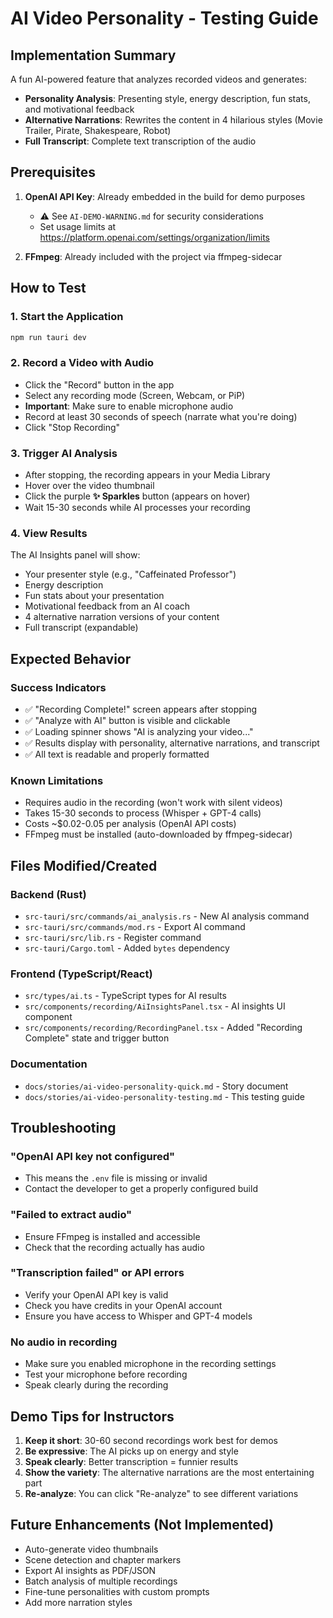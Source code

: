 # AI Video Personality - Testing Guide

## Implementation Summary

A fun AI-powered feature that analyzes recorded videos and generates:
- **Personality Analysis**: Presenting style, energy description, fun stats, and motivational feedback
- **Alternative Narrations**: Rewrites the content in 4 hilarious styles (Movie Trailer, Pirate, Shakespeare, Robot)
- **Full Transcript**: Complete text transcription of the audio

## Prerequisites

1. **OpenAI API Key**: Already embedded in the build for demo purposes
   - ⚠️ See `AI-DEMO-WARNING.md` for security considerations
   - Set usage limits at https://platform.openai.com/settings/organization/limits

2. **FFmpeg**: Already included with the project via ffmpeg-sidecar

## How to Test

### 1. Start the Application
```bash
npm run tauri dev
```

### 2. Record a Video with Audio
- Click the "Record" button in the app
- Select any recording mode (Screen, Webcam, or PiP)
- **Important**: Make sure to enable microphone audio
- Record at least 30 seconds of speech (narrate what you're doing)
- Click "Stop Recording"

### 3. Trigger AI Analysis
- After stopping, the recording appears in your Media Library
- Hover over the video thumbnail
- Click the purple **✨ Sparkles** button (appears on hover)
- Wait 15-30 seconds while AI processes your recording

### 4. View Results
The AI Insights panel will show:
- Your presenter style (e.g., "Caffeinated Professor")
- Energy description
- Fun stats about your presentation
- Motivational feedback from an AI coach
- 4 alternative narration versions of your content
- Full transcript (expandable)

## Expected Behavior

### Success Indicators
- ✅ "Recording Complete!" screen appears after stopping
- ✅ "Analyze with AI" button is visible and clickable
- ✅ Loading spinner shows "AI is analyzing your video..."
- ✅ Results display with personality, alternative narrations, and transcript
- ✅ All text is readable and properly formatted

### Known Limitations
- Requires audio in the recording (won't work with silent videos)
- Takes 15-30 seconds to process (Whisper + GPT-4 calls)
- Costs ~$0.02-0.05 per analysis (OpenAI API costs)
- FFmpeg must be installed (auto-downloaded by ffmpeg-sidecar)

## Files Modified/Created

### Backend (Rust)
- `src-tauri/src/commands/ai_analysis.rs` - New AI analysis command
- `src-tauri/src/commands/mod.rs` - Export AI command
- `src-tauri/src/lib.rs` - Register command
- `src-tauri/Cargo.toml` - Added `bytes` dependency

### Frontend (TypeScript/React)
- `src/types/ai.ts` - TypeScript types for AI results
- `src/components/recording/AiInsightsPanel.tsx` - AI insights UI component
- `src/components/recording/RecordingPanel.tsx` - Added "Recording Complete" state and trigger button

### Documentation
- `docs/stories/ai-video-personality-quick.md` - Story document
- `docs/stories/ai-video-personality-testing.md` - This testing guide

## Troubleshooting

### "OpenAI API key not configured"
- This means the `.env` file is missing or invalid
- Contact the developer to get a properly configured build

### "Failed to extract audio"
- Ensure FFmpeg is installed and accessible
- Check that the recording actually has audio

### "Transcription failed" or API errors
- Verify your OpenAI API key is valid
- Check you have credits in your OpenAI account
- Ensure you have access to Whisper and GPT-4 models

### No audio in recording
- Make sure you enabled microphone in the recording settings
- Test your microphone before recording
- Speak clearly during the recording

## Demo Tips for Instructors

1. **Keep it short**: 30-60 second recordings work best for demos
2. **Be expressive**: The AI picks up on energy and style
3. **Speak clearly**: Better transcription = funnier results
4. **Show the variety**: The alternative narrations are the most entertaining part
5. **Re-analyze**: You can click "Re-analyze" to see different variations

## Future Enhancements (Not Implemented)

- Auto-generate video thumbnails
- Scene detection and chapter markers
- Export AI insights as PDF/JSON
- Batch analysis of multiple recordings
- Fine-tune personalities with custom prompts
- Add more narration styles
